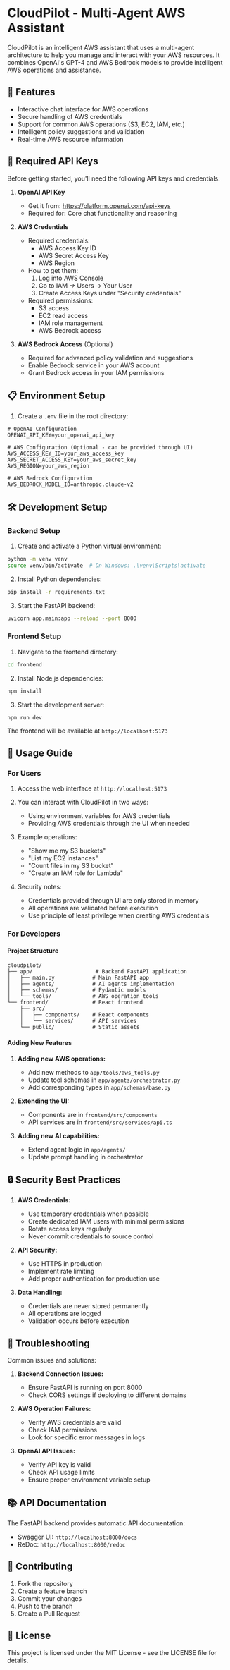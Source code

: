 # CloudPilot - Multi-Agent AWS Assistant

CloudPilot is an intelligent AWS assistant that uses a multi-agent architecture to help you manage and interact with your AWS resources. It combines OpenAI's GPT-4 and AWS Bedrock models to provide intelligent AWS operations and assistance.

## 🚀 Features

- Interactive chat interface for AWS operations
- Secure handling of AWS credentials
- Support for common AWS operations (S3, EC2, IAM, etc.)
- Intelligent policy suggestions and validation
- Real-time AWS resource information

## 🔑 Required API Keys

Before getting started, you'll need the following API keys and credentials:

1. **OpenAI API Key**
   - Get it from: https://platform.openai.com/api-keys
   - Required for: Core chat functionality and reasoning

2. **AWS Credentials**
   - Required credentials:
     - AWS Access Key ID
     - AWS Secret Access Key
     - AWS Region
   - How to get them:
     1. Log into AWS Console
     2. Go to IAM → Users → Your User
     3. Create Access Keys under "Security credentials"
   - Required permissions:
     - S3 access
     - EC2 read access
     - IAM role management
     - AWS Bedrock access

3. **AWS Bedrock Access** (Optional)
   - Required for advanced policy validation and suggestions
   - Enable Bedrock service in your AWS account
   - Grant Bedrock access in your IAM permissions

## 📋 Environment Setup

1. Create a `.env` file in the root directory:
```env
# OpenAI Configuration
OPENAI_API_KEY=your_openai_api_key

# AWS Configuration (Optional - can be provided through UI)
AWS_ACCESS_KEY_ID=your_aws_access_key
AWS_SECRET_ACCESS_KEY=your_aws_secret_key
AWS_REGION=your_aws_region

# AWS Bedrock Configuration
AWS_BEDROCK_MODEL_ID=anthropic.claude-v2
```

## 🛠️ Development Setup

### Backend Setup

1. Create and activate a Python virtual environment:
```bash
python -m venv venv
source venv/bin/activate  # On Windows: .\venv\Scripts\activate
```

2. Install Python dependencies:
```bash
pip install -r requirements.txt
```

3. Start the FastAPI backend:
```bash
uvicorn app.main:app --reload --port 8000
```

### Frontend Setup

1. Navigate to the frontend directory:
```bash
cd frontend
```

2. Install Node.js dependencies:
```bash
npm install
```

3. Start the development server:
```bash
npm run dev
```

The frontend will be available at `http://localhost:5173`

## 🎯 Usage Guide

### For Users

1. Access the web interface at `http://localhost:5173`

2. You can interact with CloudPilot in two ways:
   - Using environment variables for AWS credentials
   - Providing AWS credentials through the UI when needed

3. Example operations:
   - "Show me my S3 buckets"
   - "List my EC2 instances"
   - "Count files in my S3 bucket"
   - "Create an IAM role for Lambda"

4. Security notes:
   - Credentials provided through UI are only stored in memory
   - All operations are validated before execution
   - Use principle of least privilege when creating AWS credentials

### For Developers

#### Project Structure
```
cloudpilot/
├── app/                    # Backend FastAPI application
│   ├── main.py            # Main FastAPI app
│   ├── agents/            # AI agents implementation
│   ├── schemas/           # Pydantic models
│   └── tools/             # AWS operation tools
└── frontend/              # React frontend
    ├── src/
    │   ├── components/    # React components
    │   └── services/      # API services
    └── public/            # Static assets
```

#### Adding New Features

1. **Adding new AWS operations:**
   - Add new methods to `app/tools/aws_tools.py`
   - Update tool schemas in `app/agents/orchestrator.py`
   - Add corresponding types in `app/schemas/base.py`

2. **Extending the UI:**
   - Components are in `frontend/src/components`
   - API services are in `frontend/src/services/api.ts`

3. **Adding new AI capabilities:**
   - Extend agent logic in `app/agents/`
   - Update prompt handling in orchestrator

## 🔒 Security Best Practices

1. **AWS Credentials:**
   - Use temporary credentials when possible
   - Create dedicated IAM users with minimal permissions
   - Rotate access keys regularly
   - Never commit credentials to source control

2. **API Security:**
   - Use HTTPS in production
   - Implement rate limiting
   - Add proper authentication for production use

3. **Data Handling:**
   - Credentials are never stored permanently
   - All operations are logged
   - Validation occurs before execution

## 🐛 Troubleshooting

Common issues and solutions:

1. **Backend Connection Issues:**
   - Ensure FastAPI is running on port 8000
   - Check CORS settings if deploying to different domains

2. **AWS Operation Failures:**
   - Verify AWS credentials are valid
   - Check IAM permissions
   - Look for specific error messages in logs

3. **OpenAI API Issues:**
   - Verify API key is valid
   - Check API usage limits
   - Ensure proper environment variable setup

## 📚 API Documentation

The FastAPI backend provides automatic API documentation:
- Swagger UI: `http://localhost:8000/docs`
- ReDoc: `http://localhost:8000/redoc`

## 🤝 Contributing

1. Fork the repository
2. Create a feature branch
3. Commit your changes
4. Push to the branch
5. Create a Pull Request

## 📄 License

This project is licensed under the MIT License - see the LICENSE file for details.